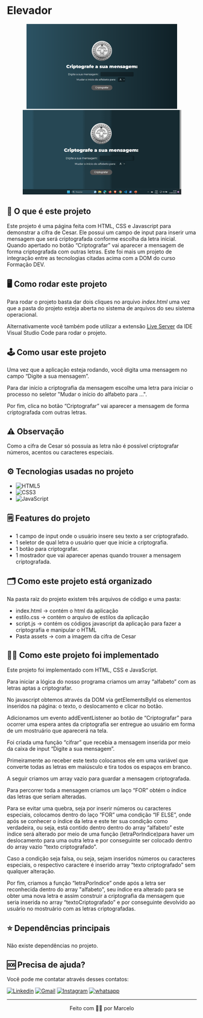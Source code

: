 # Elevador

<p align="center">
<img src="./imagens/Apresentacao.png" alt="Tela incial" width="400px"></img>
<img src="./imagens/Criptografia.gif" alt="Aplicação funcionando" width="421px"></img>
</p>



## 🤔 O que é este projeto

Este projeto é uma página feita com HTML, CSS e Javascript para demonstrar a cifra de Cesar. Ele possui um campo de input para inserir uma mensagem que será criptografada conforme escolha da letra inicial. Quando apertado no botão “Criptografar” vai aparecer a mensagem de forma criptografada com outras letras. Este foi mais um projeto de integração entre as tecnologias citadas acima com a DOM do curso Formação DEV.

## 🖥️ Como rodar este projeto
Para rodar o projeto basta dar dois cliques no arquivo *index.html* uma vez que a pasta do projeto esteja aberta no sistema de arquivos do seu sistema operacional.

Alternativamente você também pode utilizar a extensão [Live Server](https://marketplace.visualstudio.com/items?itemName=ritwickdey.LiveServer) da IDE Visual Studio Code para rodar o projeto.

## 🕹️ Como usar este projeto
Uma vez que a aplicação esteja rodando, você digita uma mensagem no campo “Digite a sua mensagem”.

Para dar início a criptografia da mensagem escolhe uma letra para iniciar o processo no seletor "Mudar o início do alfabeto para ...".

Por fim, clica no botão “Criptografar” vai aparecer a mensagem de forma criptografada com outras letras. 

## ⚠️ Observação
Como a cifra de Cesar só possuia as letra não é possível criptografar números, acentos ou caracteres especiais.

## ⚙️ Tecnologias usadas no projeto
- ![HTML5](https://img.shields.io/badge/HTML5-E34F26?style=plastic&logo=html5&logoColor=white)
- ![CSS3](https://img.shields.io/badge/CSS3-1572B6?style=plastic&logo=css3&logoColor=white)
- ![JavaScript](https://img.shields.io/badge/JavaScript-323330?style=plastic&logo=javascript&logoColor=F7DF1)

## 🗒️ Features do projeto
<!-- caracteristicas do projeto resumidas mas não é necessaria-->
- 1 campo de input onde o usuário insere seu texto a ser criptografado.
- 1 seletor de qual letra o usuário quer que inicie a criptografia. 
- 1 botão para criptografar. 
- 1 mostrador que vai aparecer apenas quando trouxer a mensagem criptografada.

## 🗂️ Como este projeto está organizado
<!-- dar uma ideais geral nãoprecisa ser detalhista -->
Na pasta raiz do projeto existem três arquivos de código e uma pasta:
- index.html -> contém o html da aplicação
- estilo.css -> contém o arquivo de estilos da aplicação
- script.js -> contém os códigos javascript da aplicação para fazer a criptografia e manipular o HTML
- Pasta assets -> com a imagem da cifra de Cesar


## 👩‍💻 Como este projeto foi implementado
<!-- Aqui pode ser usado uma linguagem, mas técnica e não escrever demais-->
Este projeto foi implementado com HTML, CSS e JavaScript.

Para iniciar a lógica do nosso programa criamos um array “alfabeto” com as letras aptas a criptografar. 

No javascript obtemos através da DOM via getElementsById os elementos inseridos na página: o texto, o deslocamento e clicar no botão.

Adicionamos um evento addEventListener ao botão de “Criptografar” para ocorrer uma espera antes da criptografia ser entregue ao usuário em forma de um mostruário que aparecerá na tela.

Foi criada uma função “cifrar” que recebia a mensagem inserida por meio da caixa de input “Digite a sua mensagem”. 

Primeiramente ao receber este texto colocamos ele em uma variável que converte todas as letras em maiúsculo e tira todos os espaços em branco. 

A seguir criamos um array vazio para guardar a mensagem criptografada. 

Para percorrer toda a mensagem criamos um laço “FOR” obtém o índice das letras que seriam alteradas. 

Para se evitar uma quebra, seja por inserir números ou caracteres especiais, colocamos dentro do laço “FOR” uma condição “IF ELSE”, onde após se conhecer o índice da letra e este ter sua condição como verdadeira, ou seja,  está contido dentro dentro do array “alfabeto” este índice será alterado por meio de uma função (letraPorIndice)para haver um deslocamento para uma outra letra e por conseguinte ser colocado dentro do array vazio “texto criptografado”.

Caso a condição seja falsa, ou seja, sejam inseridos números ou caracteres especiais, o respectivo caractere é inserido array “texto criptografado” sem qualquer alteração.

Por fim, criamos a função “letraPorIndice” onde após a letra ser reconhecida dentro do array "alfabeto", seu índice era alterado para se obter uma nova letra e assim construir a criptografia da mensagem que seria inserida no array “textoCriptografado” e por conseguinte devolvido ao usuário no mostruário com as letras criptografadas.


## ⭐ Dependências principais
<!-- API's importantes-->
Não existe dependências no projeto.

## 🆘 Precisa de ajuda?
Você pode me contatar através desses contatos:

[![Linkedin](https://img.shields.io/badge/LinkedIn-0077B5?style=for-the-badge&logo=linkedin&logoColor=white)](https://www.linkedin.com/in/marcelocmdev/)
[![Gmail](https://img.shields.io/badge/Gmail-D14836?style=for-the-badge&logo=gmail&logoColor=white)](marcelocmdev@gmail.com)
[![Instagram](https://img.shields.io/badge/Instagram-%23E4405F.svg?style=for-the-badge&logo=Instagram&logoColor=white)](https://www.instagram.com/marcellocmedeiros/)
[![whatsapp](https://img.shields.io/badge/WhatsApp-25D366?style=for-the-badge&logo=whatsapp&logoColor=white)](https://api.whatsapp.com/send?phone=5583999666768)


-------
<p align="center">Feito com 🧑‍💻 por Marcelo</p>
